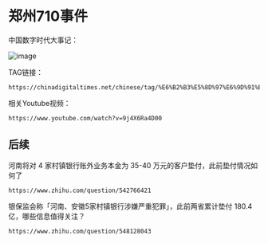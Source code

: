 # 郑州710事件

中国数字时代大事记：

![image](https://pic.rmb.bdstatic.com/bjh/3bdbe61300e4405b9d877e48486752ca.png)

TAG链接：

```url
https://chinadigitaltimes.net/chinese/tag/%E6%B2%B3%E5%8D%97%E6%9D%91%E9%95%87%E9%93%B6%E8%A1%8C%E6%9A%B4%E9%9B%B7
```

相关Youtube视频：

```url
https://www.youtube.com/watch?v=9j4X6Ra4D00
```

## 后续

河南将对 4 家村镇银行账外业务本金为 35-40 万元的客户垫付，此前垫付情况如何了

```url
https://www.zhihu.com/question/542766421
```

银保监会称「河南、安徽5家村镇银行涉嫌严重犯罪」，此前两省累计垫付 180.4 亿，哪些信息值得关注？

```url
https://www.zhihu.com/question/548128043
```
